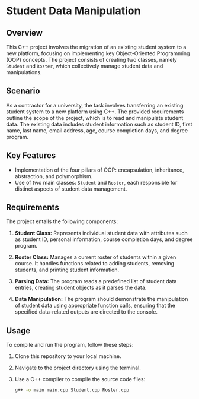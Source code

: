 # Student Data Manipulation

## Overview

This C++ project involves the migration of an existing student system to a new platform, focusing on implementing key Object-Oriented Programming (OOP) concepts. The project consists of creating two classes, namely `Student` and `Roster`, which collectively manage student data and manipulations.

## Scenario

As a contractor for a university, the task involves transferring an existing student system to a new platform using C++. The provided requirements outline the scope of the project, which is to read and manipulate student data. The existing data includes student information such as student ID, first name, last name, email address, age, course completion days, and degree program.

## Key Features

- Implementation of the four pillars of OOP: encapsulation, inheritance, abstraction, and polymorphism.
- Use of two main classes: `Student` and `Roster`, each responsible for distinct aspects of student data management.

## Requirements

The project entails the following components:

1. **Student Class:** Represents individual student data with attributes such as student ID, personal information, course completion days, and degree program.

2. **Roster Class:** Manages a current roster of students within a given course. It handles functions related to adding students, removing students, and printing student information.

3. **Parsing Data:** The program reads a predefined list of student data entries, creating student objects as it parses the data.

4. **Data Manipulation:** The program should demonstrate the manipulation of student data using appropriate function calls, ensuring that the specified data-related outputs are directed to the console.

## Usage

To compile and run the program, follow these steps:

1. Clone this repository to your local machine.

2. Navigate to the project directory using the terminal.

3. Use a C++ compiler to compile the source code files:

   ```bash
   g++ -o main main.cpp Student.cpp Roster.cpp

